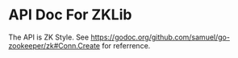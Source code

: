 # API Doc For ZKLib

The API is ZK Style. See https://godoc.org/github.com/samuel/go-zookeeper/zk#Conn.Create for referrence. 